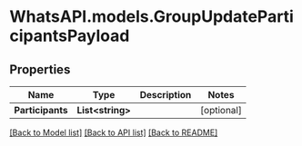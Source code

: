 
# WhatsAPI.models.GroupUpdateParticipantsPayload

## Properties

Name | Type | Description | Notes
------------ | ------------- | ------------- | -------------
**Participants** | **List&lt;string&gt;** |  | [optional] 

[[Back to Model list]](../README.md#documentation-for-models)
[[Back to API list]](../README.md#documentation-for-api-endpoints)
[[Back to README]](../README.md)

